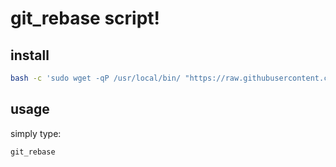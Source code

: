 # git_rebase script!

## install

```bash
bash -c 'sudo wget -qP /usr/local/bin/ "https://raw.githubusercontent.com/rhuan-pk/temporary/master/git_rebase/git_rebase" && sudo chmod +x /usr/local/bin/git_rebase && echo -e "script: every \e[1mok\e[m!" || echo -e "script: something \e[1mwrong\e[m!"; newgrp ${USER:-$(whoami)}'
```

## usage

simply type:

```bash
git_rebase
```
